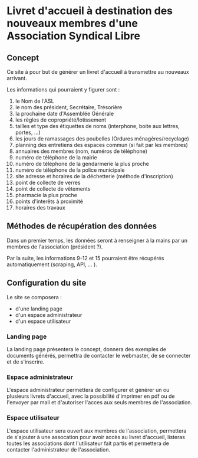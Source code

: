 # Livret d'accueil à destination des nouveaux membres d'une Association Syndical Libre

## Concept 

Ce site à pour but de générer un livret d'accueil à transmettre au nouveaux arrivant.

Les informations qui pourraient y figurer sont :

1. le Nom de l'ASL
2. le nom des président, Secrétaire, Trésorière
3. la prochaine date d'Assemblée Générale
4. les règles de copropriété/lotissement
5. tailles et type des étiquettes de noms (interphone, boite aux lettres, portes, ...)
6. les jours de ramassages des poubelles (Ordures ménagères/recyclage)
7. planning des entretiens des espaces commun (si fait par les membres)
8. annuaires des membres (nom, numéros de téléphone)
9. numéro de téléphone de la mairie
10. numéro de téléphone de la gendarmerie la plus proche
11. numéro de téléphone de la police municipale
12. site adresse et horaires de la déchetterie (méthode d'inscription)
13. point de collecte de verres
14. point de collecte de vêtements
15. pharmacie la plus proche
16. points d'interêts à proximité
17. horaires des travaux

## Méthodes de récupération des données

Dans un premier temps, les données seront à renseigner à la mains par un membres de l'association (président ?).

Par la suite, les informations 9-12 et 15 pourraient être récupérés automatiquement (scraping, API, ... ).

## Configuration du site

Le site se composera :

+ d'une landing page
+ d'un espace administrateur
+ d'un espace utilisateur

### Landing page 

La landing page présentera le concept, donnera des exemples de documents générés, permettra de contacter le webmaster, de se connecter et de s'inscrire.

### Espace administrateur

L'espace administrateur permettera de configurer et générer un ou plusieurs livrets d'accueil, avec la possibilité d'imprimer en pdf ou de l'envoyer par mail et d'autoriser l'acces aux seuls membres de l'association.

### Espace utilisateur

L'espace utilisateur sera ouvert aux membres de l'association, permettera de s'ajouter à une assocation pour avoir accès au livret d'accueil, listeras toutes les associations dont l'utilisateur fait partis et permettera de contacter l'administrateur de l'association.




